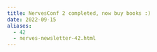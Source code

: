 ```yaml
---
title: NervesConf 2 completed, now buy books :)
date: 2022-09-15
aliases:
  - 42
  - nerves-newsletter-42.html
---
```

